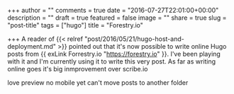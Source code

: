 +++
author = ""
comments = true
date = "2016-07-27T22:01:00+00:00"
description = ""
draft = true
featured = false
image = ""
share = true
slug = "post-title"
tags = ["hugo"]
title = "Forestry.io"

+++
A reader of {{< relref "post/2016/05/21/hugo-host-and-deployment.md" >}} pointed out that it's now possible to write online Hugo posts from {{ exLink Forrestry.io "https://forestry.io" }}. I've been playing with it and I'm currently using it to write this very post.
As far as writing online goes it's big inmprovement over scribe.io 


love preview
no mobile yet
can't move posts to another folder